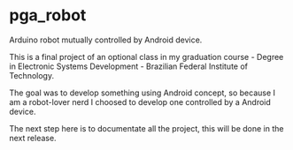 pga_robot
=========

Arduino robot mutually controlled by Android device.

This is a final project of an optional class in my graduation course - Degree in Electronic Systems Development - Brazilian Federal Institute of Technology.

The goal was to develop something using Android concept, so because I am a robot-lover nerd I choosed to develop one controlled by a Android device.

The next step here is to documentate all the project, this will be done in the next release.
